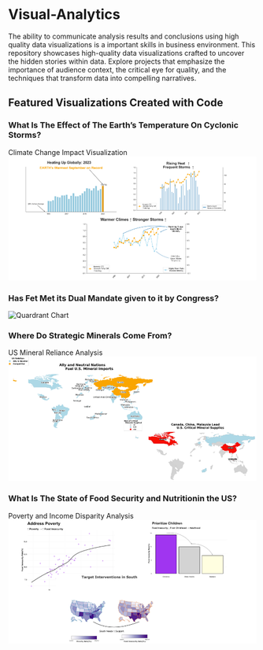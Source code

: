 # Visual-Analytics

The ability to communicate analysis results and conclusions using high quality data visualizations is a important skills in business environment.
This repository showcases high-quality data visualizations crafted to uncover the hidden stories within data. Explore projects that emphasize the importance of audience context, the critical eye for quality, and the techniques that transform data into compelling narratives. 

## Featured Visualizations Created with Code

### What Is The Effect of The Earth’s Temperature On Cyclonic Storms?
Climate Change Impact Visualization
![Climate Change](https://github.com/yinaS1234/Visual-Analytics/blob/main/climate.png)

### Has Fet Met its Dual Mandate given to it by Congress?
![Quardrant Chart](https://github.com/yinaS1234/Visual-Presentation/blob/main/s2/quardrant.png)

### Where Do Strategic Minerals Come From?
US Mineral Reliance Analysis
![Map](https://github.com/yinaS1234/Visual-Analytics/blob/main/map.png)

### What Is The State of Food Security and Nutritionin the US?
Poverty and Income Disparity Analysis
![Poverty Analysis](https://github.com/yinaS1234/Visual-Analytics/blob/main/poverty.png)
